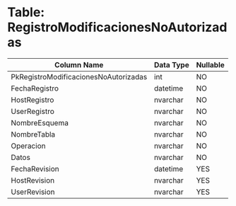 # Table: RegistroModificacionesNoAutorizadas

| Column Name | Data Type | Nullable |
|-------------|-----------|----------|
| PkRegistroModificacionesNoAutorizadas | int | NO |
| FechaRegistro | datetime | NO |
| HostRegistro | nvarchar | NO |
| UserRegistro | nvarchar | NO |
| NombreEsquema | nvarchar | NO |
| NombreTabla | nvarchar | NO |
| Operacion | nvarchar | NO |
| Datos | nvarchar | NO |
| FechaRevision | datetime | YES |
| HostRevision | nvarchar | YES |
| UserRevision | nvarchar | YES |
